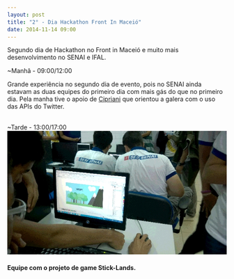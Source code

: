 ```yaml
---
layout: post
title: "2° - Dia Hackathon Front In Maceió"
date: 2014-11-14 09:00
---
```


<p>
    Segundo dia de Hackathon no Front in Maceió e muito mais desenvolvimento no SENAI e IFAL.
</p>
~Manhã - 09:00/12:00
<p>
Grande experiência no segundo dia de evento, pois no SENAI ainda estavam as duas equipes do primeiro dia com mais gás do que no primeiro dia. Pela manha tive o apoio de <a href="http://twitter.com/lfcipriani">Cipriani</a> que orientou a galera com o uso das APIs do Twitter.
</p>
</br>
~Tarde - 13:00/17:00
<img src="/public/img/2_dia_hackathon_front_in_maceio.jpg">
<h4>
    Equipe com o projeto de game Stick-Lands. 
</h4>
